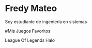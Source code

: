 # Fredy Mateo
Soy estudiante de ingeniería en sistemas

#Mis Juegos Favoritos

League Of Legends
Halo